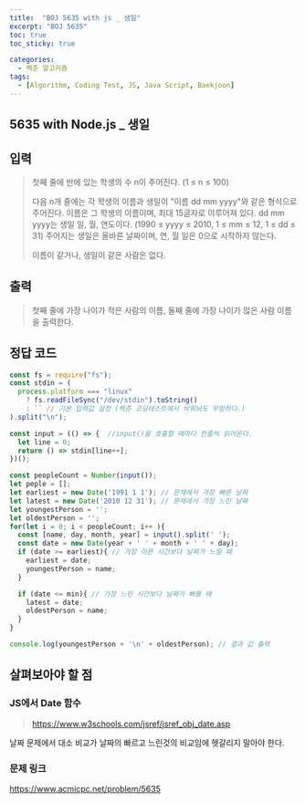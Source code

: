 ```yaml
---
title:  "BOJ 5635 with js _ 생일"
excerpt: "BOJ 5635"
toc: true
toc_sticky: true

categories:
  - 백준 알고리즘
tags:
  - [Algorithm, Coding Test, JS, Java Script, Baekjoon]
---  
```


## 5635 with Node.js _ 생일 ##

## 입력 ## 
> 첫째 줄에 반에 있는 학생의 수 n이 주어진다. (1 ≤ n ≤ 100)
>
> 다음 n개 줄에는 각 학생의 이름과 생일이 "이름 dd mm yyyy"와 같은 형식으로 주어진다. 이름은 그 학생의 이름이며, 최대 15글자로 이루어져 있다. dd mm yyyy는 생일 일, 월, 연도이다. (1990 ≤ yyyy ≤ 2010, 1 ≤ mm ≤ 12, 1 ≤ dd ≤ 31) 주어지는 생일은 올바른 날짜이며, 연, 월 일은 0으로 시작하지 않는다.
>
> 이름이 같거나, 생일이 같은 사람은 없다.
>
## 출력 ##
> 첫째 줄에 가장 나이가 적은 사람의 이름, 둘째 줄에 가장 나이가 많은 사람 이름을 출력한다.

## 정답 코드 ##
```js
const fs = require("fs");
const stdin = (
  process.platform === "linux"
    ? fs.readFileSync("/dev/stdin").toString()
    : `` // 기본 입력값 설정 (백준 코딩테스트에서 비워놔도 무방하다.)
).split("\n");

const input = (() => {  //input()을 호출할 때마다 한줄씩 읽어온다.
  let line = 0;
  return () => stdin[line++];
})();

const peopleCount = Number(input());
let peple = [];
let earliest = new Date('1991 1 1'); // 문제에서 가장 빠른 날짜
let latest = new Date('2010 12 31'); // 문제에서 가장 느린 날짜
let youngestPerson = '';
let oldestPerson = '';
for(let i = 0; i < peopleCount; i++ ){
  const [name, day, month, year] = input().split(' ');
  const date = new Date(year + ' ' + month + ' ' + day);
  if (date >= earliest){ // 가장 이른 시간보다 날짜가 느릴 때
    earliest = date;
    youngestPerson = name;
  }

  if (date <= min){ // 가장 느린 시간보다 날짜가 빠를 때
    latest = date;
    oldestPerson = name;
  }
}

console.log(youngestPerson + '\n' + oldestPerson); // 결과 값 출력
```
## 살펴보아야 할 점 ##
### JS에서 Date 함수 ### 
> <a href="https://www.w3schools.com/jsref/jsref_obj_date.asp" target="_blank">https://www.w3schools.com/jsref/jsref_obj_date.asp </a>

날짜 문제에서 대소 비교가 날짜의 빠르고 느린것의 비교임에 헷갈리지 말아야 한다.

### 문제 링크 ### 
<a href="https://www.acmicpc.net/problem/5635" target="_blank">https://www.acmicpc.net/problem/5635 </a>